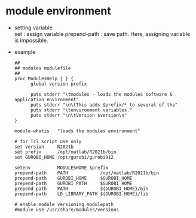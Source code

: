 # module environment
- setting variable  
	set : assign variable
	prepend-path : save path. Here, assigning variable is impossible.

- example
	```
	##
	## modules modulefile
	##
	proc ModulesHelp { } {
		  global version prefix

		  puts stderr "\tmodules - loads the modules software & application environment"
		  puts stderr "\n\tThis adds $prefix/* to several of the"
		  puts stderr "\tenvironment variables."
		  puts stderr "\n\tVersion $version\n"
	}

	module-whatis   "loads the modules environment"

	# for Tcl script use only
	set version     R2021b
	set prefix      /opt/matlab/R2021b/bin
	set GUROBI_HOME /opt/gurobi/gurobi912

	setenv          MODULESHOME $prefix
	prepend-path    PATH            /opt/matlab/R2021b/bin
	prepend-path    GUROBI_HOME     $GUROBI_HOME
	prepend-path    GUROBI_PATH     $GUROBI_HOME
	prepend-path    PATH            ${GUROBI_HOME}/bin
	prepend-path    LD_LIBRARY_PATH ${GUROBI_HOME}/lib

	# enable module versioning modulepath
	#module use /usr/share/modules/versions

	```
